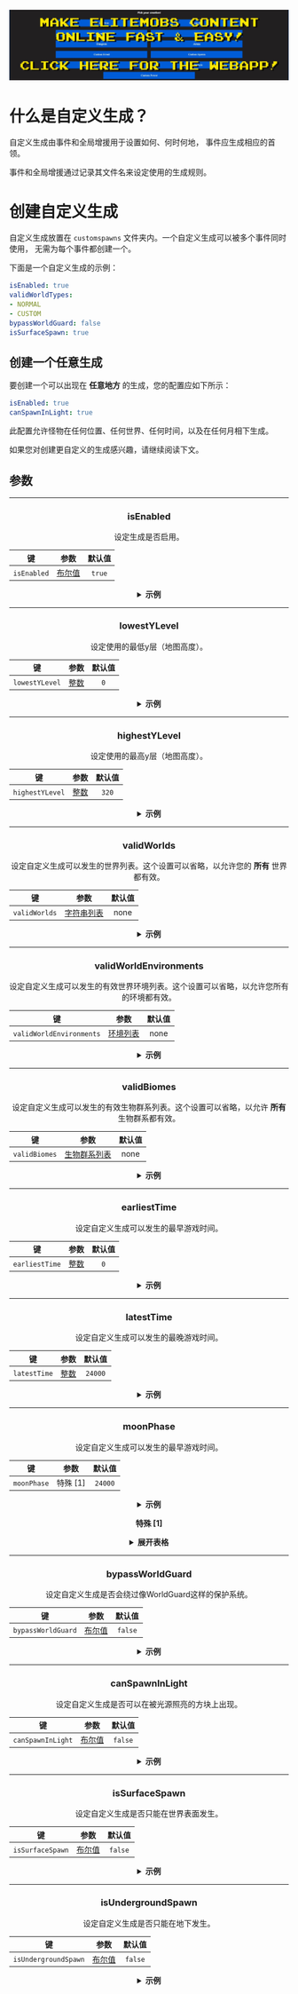[![webapp_banner.jpg](../../../img/wiki/webapp_banner.jpg)](https://magmaguy.com/webapp/webapp.html)

# 什么是自定义生成？

自定义生成由事件和全局增援用于设置如何、何时何地， 事件应生成相应的首领。

事件和全局增援通过记录其文件名来设定使用的生成规则。

# 创建自定义生成

自定义生成放置在 `customspawns` 文件夹内。一个自定义生成可以被多个事件同时使用， 无需为每个事件都创建一个。

下面是一个自定义生成的示例：

```yaml
isEnabled: true
validWorldTypes:
- NORMAL
- CUSTOM
bypassWorldGuard: false
isSurfaceSpawn: true
```


## 创建一个任意生成
要创建一个可以出现在 **任意地方** 的生成，您的配置应如下所示：


```yml
isEnabled: true
canSpawnInLight: true
```

此配置允许怪物在任何位置、任何世界、任何时间，以及在任何月相下生成。

如果您对创建更自定义的生成感兴趣，请继续阅读下文。

## 参数

<div align="center">

***

### isEnabled

设定生成是否启用。

| 键     |     参数    | 默认值 |
|--------|:-----------:|:------:|
| `isEnabled` | [布尔值](#boolean) | `true` |

<details> 

<summary><b>示例</b></summary>

<div align="left">

```yml
isEnabled: true
```

</div>

</details>

***

### lowestYLevel

设定使用的最低y层（地图高度）。

| 键     |     参数    | 默认值 |
|--------|:-----------:|:------:|
| `lowestYLevel` | [整数](#integer) |   `0`   |

<details> 

<summary><b>示例</b></summary>

<div align="left">

```yml
lowestYLevel: 0
```

</div>

</details>

***

### highestYLevel

设定使用的最高y层（地图高度）。

| 键     |     参数    | 默认值 |
|--------|:-----------:|:------:|
| `highestYLevel` | [整数](#integer) |  `320`  |

<details> 

<summary><b>示例</b></summary>

<div align="left">

```yml
highestYLevel: 320
```

</div>

</details>

***

### validWorlds

设定自定义生成可以发生的世界列表。这个设置可以省略，以允许您的 **所有** 世界都有效。

| 键     |         参数        | 默认值 |
|--------|:-------------------:|:------:|
| `validWorlds` | [字符串列表](#string_list) |  none   |

<details> 

<summary><b>示例</b></summary>

<div align="left">

```yml
validWorlds:
- WORLD
- FUN_LAND
```

*如果你想让你的所有世界都有效，你就可以不使用这个设置，或者像这样格式化它：*

```yml
validWorlds: []
```

</div>

</details>

***

### validWorldEnvironments

设定自定义生成可以发生的有效世界环境列表。这个设置可以省略，以允许您所有的环境都有效。

| 键     |             参数             | 默认值 |
|--------|:-----------------------------:|:------:|
| `validWorldEnvironments` | [环境列表](https://hub.spigotmc.org/javadocs/spigot/org/bukkit/WorldType.html) |  none   |

<details> 

<summary><b>示例</b></summary>

<div align="left">

```yml
validWorldEnvironments:
- FLAT
- LARGE_BIOMES
```

*如果你想让所有环境都有效，你就可以不使用这个设置，或者像这样格式化它：*

```yml
validWorldEnvironments: []
```

</div>

</details>

***

### validBiomes

设定自定义生成可以发生的有效生物群系列表。这个设置可以省略，以允许 **所有** 生物群系都有效。

| 键     |             参数             | 默认值 |
|--------|:-----------------------------:|:------:|
| `validBiomes` | [生物群系列表](https://hub.spigotmc.org/javadocs/spigot/org/bukkit/block/Biome.html) |  none   |

<details> 

<summary><b>示例</b></summary>

<div align="left">

```yml
validBiomes:
- DESERT
- MUSHROOM_FIELDS
```

*如果你想让所有环境都有效，你就可以不使用这个设置，或者像这样格式化它：*

```yml
validBiomes: []
```

</div>

</details>

***

### earliestTime

设定自定义生成可以发生的最早游戏时间。

| 键     |             参数             | 默认值 |
|--------|:-----------------------------:|:------:|
| `earliestTime` | [整数](#integer) |   `0`   |

<details> 

<summary><b>示例</b></summary>

<div align="left">

```yml
earliestTime: 0
```

</div>

</details>

***

### latestTime

设定自定义生成可以发生的最晚游戏时间。

| 键     |             参数             | 默认值 |
|--------|:-----------------------------:|:------:|
| `latestTime` | [整数](#integer) | `24000` |

<details> 

<summary><b>示例</b></summary>

<div align="left">

```yml
latestTime: 24000
```

</div>

</details>

***

### moonPhase

设定自定义生成可以发生的最早游戏时间。

| 键     |     参数    | 默认值 |
|--------|:-------------:|:------:|
| `moonPhase` | 特殊 [1] | `24000` |

<details> 

<summary><b>示例</b></summary>

<div align="left">

```yml
moonPhase: 24000
```

</div>

</details>

**特殊 [1]**

<details> 

<summary><b>展开表格</b></summary>

| 月相          | 预览  |
|----------------|:-----:|
| `NEW_MOON`     |  🌑   |
| `WAXING_CRESCENT` | 🌒 |
| `FIRST_QUARTER`  | 🌓 |
| `WAXING_GIBBOUS` | 🌔 |
| `FULL_MOON`      |  🌕  |
| `WANING_GIBBOUS` | 🌖 |
| `WANING_CRESCENT` | 🌘 |

</details>

***

### bypassWorldGuard

设定自定义生成是否会绕过像WorldGuard这样的保护系统。

| 键     |             参数             | 默认值 |
|--------|:-----------------------------:|:------:|
| `bypassWorldGuard` | [布尔值](#boolean) | `false` |

<details> 

<summary><b>示例</b></summary>

<div align="left">

```yml
bypassWorldGuard: false
```

</div>

</details>

***

### canSpawnInLight

设定自定义生成是否可以在被光源照亮的方块上出现。

| 键     |             参数             | 默认值 |
|--------|:-----------------------------:|:------:|
| `canSpawnInLight` | [布尔值](#boolean) | `false` |

<details> 

<summary><b>示例</b></summary>

<div align="left">

```yml
canSpawnInLight: false
```

</div>

</details>

***

### isSurfaceSpawn

设定自定义生成是否只能在世界表面发生。

| 键     |             参数             | 默认值 |
|--------|:-----------------------------:|:------:|
| `isSurfaceSpawn` | [布尔值](#boolean) | `false` |

<details> 

<summary><b>示例</b></summary>

<div align="left">

```yml
isSurfaceSpawn: false
```

</div>

</details>

***

### isUndergroundSpawn

设定自定义生成是否只能在地下发生。

| 键     |             参数             | 默认值 |
|--------|:-----------------------------:|:------:|
| `isUndergroundSpawn` | [布尔值](#boolean) | `false` |

<details> 

<summary><b>示例</b></summary>

<div align="left">

```yml
isUndergroundSpawn: false
```

</div>

</details>

</div>